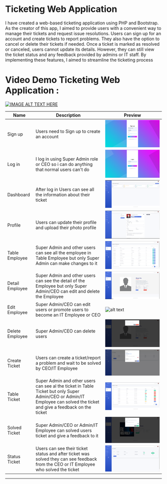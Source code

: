 # Ticketing Web Application

I have created a web-based ticketing application using PHP and Bootstrap. As the creator of this app, I aimed to provide users with a convenient way to manage their tickets and request issue resolutions. Users can sign up for an account and create tickets to report problems. They also have the option to cancel or delete their tickets if needed. Once a ticket is marked as resolved or canceled, users cannot update its details. However, they can still view the ticket status and any feedback provided by admins or IT staff. By implementing these features, I aimed to streamline the ticketing process

# Video Demo Ticketing Web Application :

[![IMAGE ALT TEXT HERE](https://img.youtube.com/vi/X61UqD_2ywQ/0.jpg)](https://www.youtube.com/watch?v=X61UqD_2ywQ) 



| Name  | Description | Preview |
| ------------- | ------------- |------------- |
| Sign up | Users need to Sign up to create an account | ![alt text](./doc/signup.png) |
| Log in | I log in using Super Admin role or CEO so i can do anything that normal users can't do | ![alt text](./doc/login.png) |
| Dashboard | After log in Users can see all the information about their ticket | ![alt text](./doc/dashboard.png) |
| Profile | Users can update their profile and upload their photo profile | ![alt text](./doc/profile.png) |
| Table Employee | Super Admin and other users can see all the employee in Table Employee but only Super Admin can make changes to it | ![alt text](./doc/view-employee.png) |
| Detail Employee | Super Admin and other users can see the detail of the Employee but only Super Admin/CEO can edit and delete the Employee | ![alt text](./doc/detail-employee.png) |
| Edit Employee | Super Admin/CEO can edit users or promote users to become an IT Employee or CEO | ![alt text](./doc/edit-profile-by-ceo.png) |
| Delete Employee | Super Admin/CEO can delete users | ![alt text](./doc/delete-employee.png) |
| Create Ticket | Users can create a ticket/report a problem and wait to be solved by CEO/IT Employee | ![alt text](./doc/report-prob.png) |
| Table Ticket | Super Admin and other users can see al the ticket in Table Ticket but only Super Admin/CEO or Admin/IT Employee can solved the ticket and give a feedback on the ticket | ![alt text](./doc/all-ticket.png) |
| Solved Ticket | Super Admin/CEO or Admin/IT Employee can solved users ticket and give a feedback to it | ![alt text](./doc/feedback-ticket.png) |
| Status Ticket | Users can see their ticket status and after ticket was solved they can see feedback from the CEO or IT Employee who solved the ticket| ![alt text](./doc/my-ticket.png) |
---


